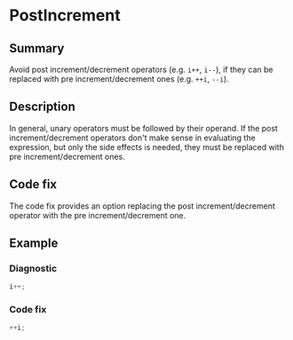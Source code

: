 # PostIncrement

## Summary

Avoid post increment/decrement operators (e.g. `i++`, `i--`),
if they can be replaced with pre increment/decrement ones
(e.g. `++i`, `--i`).

## Description

In general, unary operators must be followed by their operand.
If the post increment/decrement operators don't make sense
in evaluating the expression, but only the side effects is needed,
they must be replaced with pre increment/decrement ones.

## Code fix

The code fix provides an option replacing the post increment/decrement
operator with the pre increment/decrement one.

## Example

### Diagnostic

```csharp
i++;
```

### Code fix

```csharp
++i;
```
